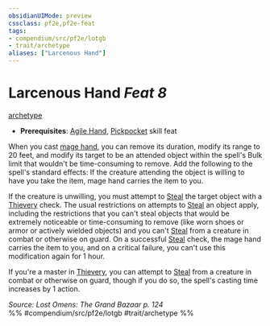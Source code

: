 ```yaml
---
obsidianUIMode: preview
cssclass: pf2e,pf2e-feat
tags:
- compendium/src/pf2e/lotgb
- trait/archetype
aliases: ["Larcenous Hand"]
---
```

# Larcenous Hand  *Feat 8*  
[archetype](rules/traits/archetype.md "Archetype Feat Trait")  

- **Prerequisites**: [Agile Hand](compendium/feats/agile-hand-lotgb.md), [Pickpocket](compendium/feats/pickpocket.md) skill feat

When you cast [mage hand](compendium/spells/mage-hand.md), you can remove its duration, modify its range to 20 feet, and modify its target to be an attended object within the spell's Bulk limit that wouldn't be time-consuming to remove. Add the following to the spell's standard effects: If the creature attending the object is willing to have you take the item, mage hand carries the item to you.

If the creature is unwilling, you must attempt to [Steal](rules/actions/steal.md) the target object with a [Thievery](compendium/skills.md#Thievery) check. The usual restrictions on attempts to [Steal](rules/actions/steal.md) an object apply, including the restrictions that you can't steal objects that would be extremely noticeable or time-consuming to remove (like worn shoes or armor or actively wielded objects) and you can't [Steal](rules/actions/steal.md) from a creature in combat or otherwise on guard. On a successful [Steal](rules/actions/steal.md) check, the mage hand carries the item to you, and on a critical failure, you can't use this modification again for 1 hour.

If you're a master in [Thievery](compendium/skills.md#Thievery), you can attempt to [Steal](rules/actions/steal.md) from a creature in combat or otherwise on guard, though if you do so, the spell's casting time increases by 1 action.

*Source: Lost Omens: The Grand Bazaar p. 124*  
%% #compendium/src/pf2e/lotgb #trait/archetype %%